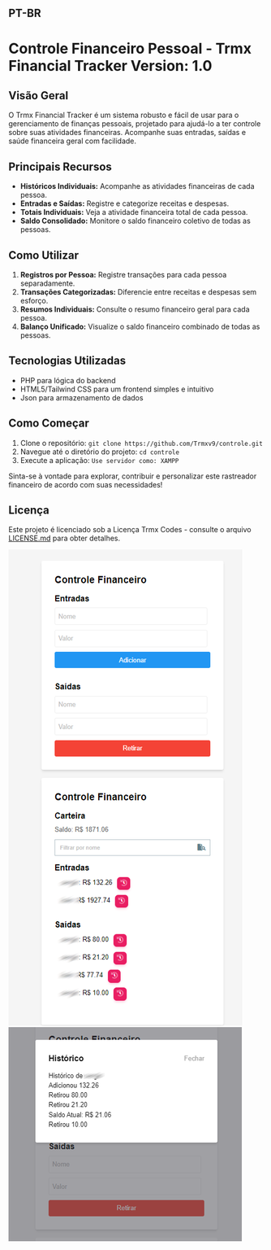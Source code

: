## PT-BR

# Controle Financeiro Pessoal - Trmx Financial Tracker Version: 1.0

## Visão Geral
O Trmx Financial Tracker é um sistema robusto e fácil de usar para o gerenciamento de finanças pessoais, projetado para ajudá-lo a ter controle sobre suas atividades financeiras. Acompanhe suas entradas, saídas e saúde financeira geral com facilidade.

## Principais Recursos
- **Históricos Individuais:** Acompanhe as atividades financeiras de cada pessoa.
- **Entradas e Saídas:** Registre e categorize receitas e despesas.
- **Totais Individuais:** Veja a atividade financeira total de cada pessoa.
- **Saldo Consolidado:** Monitore o saldo financeiro coletivo de todas as pessoas.

## Como Utilizar
1. **Registros por Pessoa:** Registre transações para cada pessoa separadamente.
2. **Transações Categorizadas:** Diferencie entre receitas e despesas sem esforço.
3. **Resumos Individuais:** Consulte o resumo financeiro geral para cada pessoa.
4. **Balanço Unificado:** Visualize o saldo financeiro combinado de todas as pessoas.

## Tecnologias Utilizadas
- PHP para lógica do backend
- HTML5/Tailwind CSS para um frontend simples e intuitivo
- Json para armazenamento de dados

## Como Começar
1. Clone o repositório: `git clone https://github.com/Trmxv9/controle.git`
2. Navegue até o diretório do projeto: `cd controle`
3. Execute a aplicação: `Use servidor como: XAMPP`

Sinta-se à vontade para explorar, contribuir e personalizar este rastreador financeiro de acordo com suas necessidades!

## Licença
Este projeto é licenciado sob a Licença Trmx Codes - consulte o arquivo [LICENSE.md](LICENSE.md) para obter detalhes.

![Trmx Codes](photos/home.png)
![Trmx Codes](photos/historico.png)

